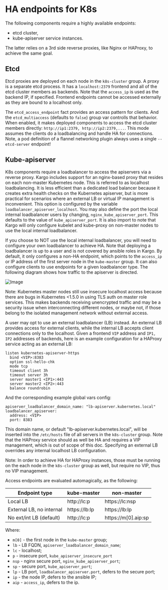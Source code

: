 HA endpoints for K8s
====================

The following components require a highly available endpoints:
* etcd cluster,
* kube-apiserver service instances.

The latter relies on a 3rd side reverse proxies, like Nginx or HAProxy, to
achieve the same goal.

Etcd
----

Etcd proxies are deployed on each node in the `k8s-cluster` group. A proxy is
a separate etcd process. It has a `localhost:2379` frontend and all of the etcd
cluster members as backends. Note that the `access_ip` is used as the backend
IP, if specified. Frontend endpoints cannot be accessed externally as they are
bound to a localhost only.

The `etcd_access_endpoint` fact provides an access pattern for clients. And the
`etcd_multiaccess` (defaults to `false`) group var controlls that behavior.
When enabled, it makes deployed components to access the etcd cluster members
directly: `http://ip1:2379, http://ip2:2379,...`. This mode assumes the clients
do a loadbalancing and handle HA for connections. Note, a pod definition of a
flannel networking plugin always uses a single `--etcd-server` endpoint!


Kube-apiserver
--------------

K8s components require a loadbalancer to access the apiservers via a reverse
proxy. Kargo includes support for an nginx-based proxy that resides on each
non-master Kubernetes node. This is referred to as localhost loadbalancing. It
is less efficient than a dedicated load balancer because it creates extra
health checks on the Kubernetes apiserver, but is more practical for scenarios
where an external LB or virtual IP management is inconvenient.  This option is
configured by the variable `loadbalancer_apiserver_localhost`.  You may also
define the port the local internal loadbalancer users by changing,
`nginx_kube_apiserver_port`.  This defaults to the value of `kube_apiserver_port`.
It is also import to note that Kargo will only configure kubelet and kube-proxy
on non-master nodes to use the local internal loadbalancer.

If you choose to NOT use the local internal loadbalancer, you will need to configure
your own loadbalancer to achieve HA. Note that deploying a loadbalancer is up to
a user and is not covered by ansible roles in Kargo. By default, it only configures
a non-HA endpoint, which points to the `access_ip` or IP address of the first server
node in the `kube-master` group. It can also configure clients to use endpoints
for a given loadbalancer type. The following diagram shows how traffic to the
apiserver is directed.

![Image](figures/loadbalancer_localhost.png?raw=true)

  Note: Kubernetes master nodes still use insecure localhost access because
  there are bugs in Kubernetes <1.5.0 in using TLS auth on master role
  services. This makes backends receiving unencrypted traffic and may be a
  security issue when interconnecting different nodes, or maybe not, if those
  belong to the isolated management network without external access.

A user may opt to use an external loadbalancer (LB) instead. An external LB
provides access for external clients, while the internal LB accepts client
connections only to the localhost.
Given a frontend `VIP` address and `IP1, IP2` addresses of backends, here is
an example configuration for a HAProxy service acting as an external LB:
```
listen kubernetes-apiserver-https
  bind <VIP>:8383
  option ssl-hello-chk
  mode tcp
  timeout client 3h
  timeout server 3h
  server master1 <IP1>:443
  server master2 <IP2>:443
  balance roundrobin
```

And the corresponding example global vars config:
```
apiserver_loadbalancer_domain_name: "lb-apiserver.kubernetes.local"
loadbalancer_apiserver:
  address: <VIP>
  port: 8383
```

This domain name, or default "lb-apiserver.kubernetes.local", will be inserted
into the `/etc/hosts` file of all servers in the `k8s-cluster` group. Note that
the HAProxy service should as well be HA and requires a VIP management, which
is out of scope of this doc. Specifying an external LB overrides any internal
localhost LB configuration.

  Note: In order to achieve HA for HAProxy instances, those must be running on
  the each node in the `k8s-cluster` group as well, but require no VIP, thus
  no VIP management.

Access endpoints are evaluated automagically, as the following:

| Endpoint type                | kube-master   | non-master          |
|------------------------------|---------------|---------------------|
| Local LB                     | http://lc:p   | https://lc:nsp      |
| External LB, no internal     | https://lb:lp | https://lb:lp       |
| No ext/int LB (default)      | http://lc:p   | https://m[0].aip:sp |

Where:
* `m[0]` - the first node in the `kube-master` group;
* `lb` - LB FQDN, `apiserver_loadbalancer_domain_name`;
* `lc` - localhost;
* `p` - insecure port, `kube_apiserver_insecure_port`
* `nsp` - nginx secure port, `nginx_kube_apiserver_port`;
* `sp` - secure port, `kube_apiserver_port`;
* `lp` - LB port, `loadbalancer_apiserver.port`, defers to the secure port;
* `ip` - the node IP, defers to the ansible IP;
* `aip` - `access_ip`, defers to the ip.

